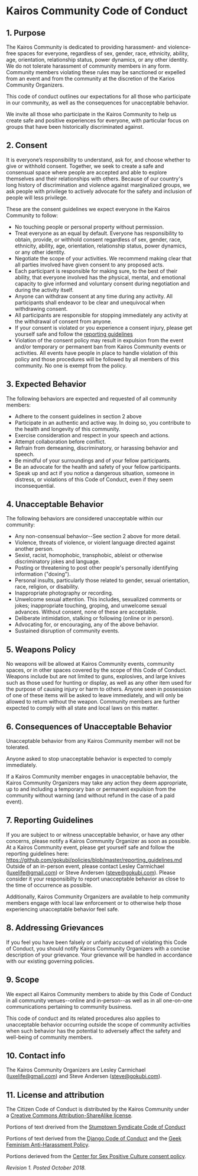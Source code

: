 # Kairos Community Code of Conduct

## 1. Purpose

The Kairos Community is dedicated to providing harassment- and violence-free spaces for everyone, regardless of sex, gender, race, ethnicity, ability, age, orientation, relationship status, power dynamics, or any other identity. We do not tolerate harassment of community members in any form. Community members violating these rules may be sanctioned or expelled from an event and from the community at the discretion of the Karios Community Organizers.

This code of conduct outlines our expectations for all those who participate in our community, as well as the consequences for unacceptable behavior.

We invite all those who participate in the Kairos Community to help us create safe and positive experiences for everyone, with particular focus on groups that have been historically discriminated against.

## 2. Consent

It is everyone’s responsibility to understand, ask for, and choose whether to give or withhold consent. Together, we seek to create a safe and consensual space where people are accepted and able to explore themselves and their relationships with others. Because of our country's long history of discrimination and violence against marginalized groups, we ask people with privilege to actively advocate for the safety and inclusion of people will less privilege.

These are the consent guidelines we expect everyone in the Kairos Community to follow:

  * No touching people or personal property without permission.
  * Treat everyone as an equal by default. Everyone has responsibility to obtain, provide, or withhold consent regardless of sex, gender, race, ethnicity, ability, age, orientation, relationship status, power dynamics, or any other identity.
  * Negotiate the scope of your activities. We recommend making clear that all parties involved have given consent to any proposed acts.
  * Each participant is responsible for making sure, to the best of their ability, that everyone involved has the physical, mental, and emotional capacity to give informed and voluntary consent during negotiation and during the activity itself.
  * Anyone can withdraw consent at any time during any activity. All participants shall endeavor to be clear and unequivocal when withdrawing consent.
  * All participants are responsible for stopping immediately any activity at the withdrawal of consent from anyone.
  * If your consent is violated or you experience a consent injury, please get yourself safe and follow the [reporting guidelines](https://gokubi.github.io/policies/reporting_guidelines.html)
  * Violation of the consent policy may result in expulsion from the event and/or temporary or permanent ban from Kairos Community events or activities. All events have people in place to handle violation of this policy and those procedures will be followed by all members of this community. No one is exempt from the policy.

## 3. Expected Behavior

The following behaviors are expected and requested of all community members:

  * Adhere to the consent guidelines in section 2 above
  * Participate in an authentic and active way. In doing so, you contribute to the health and longevity of this community.
  * Exercise consideration and respect in your speech and actions.
  * Attempt collaboration before conflict.
  * Refrain from demeaning, discriminatory, or harassing behavior and speech.
  * Be mindful of your surroundings and of your fellow participants.
  * Be an advocate for the health and safety of your fellow participants.
  * Speak up and act if you notice a dangerous situation, someone in distress, or violations of this Code of Conduct, even if they seem inconsequential.

## 4. Unacceptable Behavior

The following behaviors are considered unacceptable within our community:

  * Any non-consensual behavior--See section 2 above for more detail.
  * Violence, threats of violence, or violent language directed against another person.
  * Sexist, racist, homophobic, transphobic, ableist or otherwise discriminatory jokes and language.
  * Posting or threatening to post other people's personally identifying information ("doxing").
  * Personal insults, particularly those related to gender, sexual orientation, race, religion, or disability.
  * Inappropriate photography or recording.
  * Unwelcome sexual attention. This includes, sexualized comments or jokes; inappropriate touching, groping, and unwelcome sexual advances. Without consent, none of these are acceptable.
  * Deliberate intimidation, stalking or following (online or in person).
  * Advocating for, or encouraging, any of the above behavior.
  * Sustained disruption of community events.

## 5. Weapons Policy

No weapons will be allowed at Kairos Community events, community spaces, or in other spaces covered by the scope of this Code of Conduct. Weapons include but are not limited to guns, explosives, and large knives such as those used for hunting or display, as well as any other item used for the purpose of causing injury or harm to others. Anyone seen in possession of one of these items will be asked to leave immediately, and will only be allowed to return without the weapon. Community members are further expected to comply with all state and local laws on this matter.

## 6. Consequences of Unacceptable Behavior

Unacceptable behavior from any Kairos Community member will not be tolerated.

Anyone asked to stop unacceptable behavior is expected to comply immediately.

If a Kairos Community member engages in unacceptable behavior, the Kairos Community Organizers may take any action they deem appropriate, up to and including a temporary ban or permanent expulsion from the community without warning (and without refund in the case of a paid event).

## 7. Reporting Guidelines

If you are subject to or witness unacceptable behavior, or have any other concerns, please notify a Kairos Community Organizer as soon as possible. At a Kairos Community event, please get yourself safe and follow the reporting guidelines here: https://github.com/gokubi/policies/blob/master/reporting_guidelines.md Outside of an in-person event, please contact Lesley Carmichael (luxelife@gmail.com) or Steve Andersen (steve@gokubi.com). Please consider it your responsibilty to report unacceptable behavior as close to the time of occurrence as possible. 

Additionally, Kairos Community Organizers are available to help community members engage with local law enforcement or to otherwise help those experiencing unacceptable behavior feel safe.

## 8. Addressing Grievances

If you feel you have been falsely or unfairly accused of violating this Code of Conduct, you should notify Kairos Community Organizers with a concise description of your grievance. Your grievance will be handled in accordance with our existing governing policies.

## 9. Scope

We expect all Kairos Community members to abide by this Code of Conduct in all community venues--online and in-person--as well as in all one-on-one communications pertaining to community business.

This code of conduct and its related procedures also applies to unacceptable behavior occurring outside the scope of community activities when such behavior has the potential to adversely affect the safety and well-being of community members.

## 10. Contact info

The Kairos Community Organizers are Lesley Carmichael (luxelife@gmail.com) and Steve Andersen (steve@gokubi.com).

## 11. License and attribution

The Citizen Code of Conduct is distributed by the Kairos Community under a [Creative Commons Attribution-ShareAlike license](http://creativecommons.org/licenses/by-sa/3.0/). 

Portions of text drerived from the [Stumptown Syndicate Code of Conduct](https://github.com/stumpsyn/policies)

Portions of text derived from the [Django Code of Conduct](https://www.djangoproject.com/conduct/) and the [Geek Feminism Anti-Harassment Policy](http://geekfeminism.wikia.com/wiki/Conference_anti-harassment/Policy).

Portions derieved from the [Center for Sex Positive Culture consent policy](https://thefspc.org/consent-policy/).

_Revision 1. Posted October 2018._